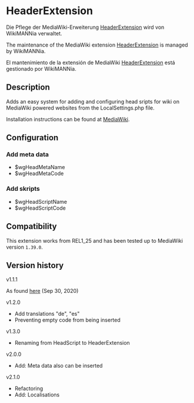 # HeaderExtension

Die Pflege der MediaWiki-Erweiterung [HeaderExtension](https://www.mediawiki.org/wiki/Extension:HeaderExtension) wird von WikiMANNia verwaltet.

The maintenance of the MediaWiki extension [HeaderExtension](https://www.mediawiki.org/wiki/Extension:HeaderExtension) is managed by WikiMANNia.

El mantenimiento de la extensión de MediaWiki [HeaderExtension](https://www.mediawiki.org/wiki/Extension:HeaderExtension) está gestionado por WikiMANNia.

## Description

Adds an easy system for adding and configuring head sripts for wiki on MediaWiki powered websites from the LocalSettings.php file.

Installation instructions can be found at [MediaWiki](http://www.mediawiki.org/wiki/Extension:HeaderExtension).

## Configuration

### Add meta data

* $wgHeadMetaName
* $wgHeadMetaCode

### Add skripts

* $wgHeadScriptName
* $wgHeadScriptCode

## Compatibility

This extension works from REL1_25 and has been tested up to MediaWiki version `1.39.0`.

## Version history

v1.1.1

As found [here](https://github.com/wikimedia/mediawiki-extensions-HeadScript) (Sep 30, 2020)

v1.2.0

* Add translations "de", "es"
* Preventing empty code from being inserted

v1.3.0

* Renaming from HeadScript to HeaderExtension

v2.0.0

* Add: Meta data also can be inserted

v2.1.0

* Refactoring
* Add: Localisations
